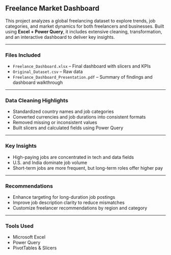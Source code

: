 ## Freelance Market Dashboard

This project analyzes a global freelancing dataset to explore trends, job categories, and market dynamics for both freelancers and businesses. Built using **Excel + Power Query**, it includes extensive cleaning, transformation, and an interactive dashboard to deliver key insights.

---

### Files Included
- `Freelance_Dashboard.xlsx` – Final dashboard with slicers and KPIs  
- `Original_Dataset.csv` – Raw data  
- `Freelance_Dashboard_Presentation.pdf` – Summary of findings and dashboard walkthrough  


---

### Data Cleaning Highlights
- Standardized country names and job categories  
- Converted currencies and job durations into consistent formats  
- Removed missing or inconsistent values  
- Built slicers and calculated fields using Power Query

---

### Key Insights
- High-paying jobs are concentrated in tech and data fields  
- U.S. and India dominate job volume  
- Short-term jobs are more frequent, but long-term roles offer higher pay  

---

### Recommendations
- Enhance targeting for long-duration job postings  
- Improve job description clarity to reduce mismatches  
- Customize freelancer recommendations by region and category

---

### Tools Used
- Microsoft Excel  
- Power Query  
- PivotTables & Slicers
